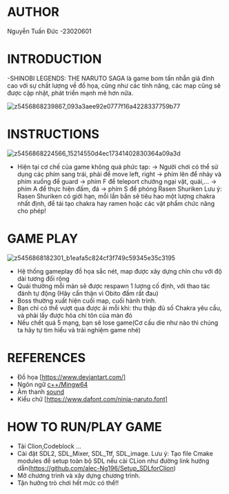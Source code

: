 # AUTHOR 
Nguyễn Tuấn Đức
-23020601

# INTRODUCTION
-SHINOBI LEGENDS: THE NARUTO SAGA là game bom tấn nhẫn giả đỉnh cao với sự chất lượng về đồ họa, cũng như các tính năng, các map cũng sẽ được cập nhật, phát triển mạnh mẽ hơn nữa. 

![z5456868239867_093a3aee92e0777f16a4228337759b77](https://github.com/alec-Ng196/Naruto_Shippuden/assets/163379142/076adbd3-5133-43aa-b7d2-d6654b315ee1)

# INSTRUCTIONS
![z5456868224566_15214550d4ec17341402830364a09a3d](https://github.com/alec-Ng196/Naruto_Shippuden/assets/163379142/2abadce9-b835-48c8-9366-b5f98543ccf5)
- Hiện tại cơ chế của game không quá phức tạp:
-> Người chơi có thể sử dụng các phím sang trái, phải để move left, right
-> phím lên để nhảy và phím xuống để guard
-> phím F để teleport chướng ngại vật, quái,...
-> phím A để thực hiện đấm, đá
-> phím S để phóng Rasen Shuriken
  Lưu ý: Rasen Shuriken có giới hạn, mỗi lần bắn sẽ tiêu hao một lượng chakra nhất định, để tái tạo chakra hay ramen hoặc các vật phẩm chức năng cho phép!

# GAME PLAY  
![z5456868182301_b1eafa5c824cf3f749c59345e35c3195](https://github.com/alec-Ng196/Naruto_Shippuden/assets/163379142/6e17ed5a-bb60-4c7d-8012-e3e0d73b8578)
- Hệ thống gameplay đồ họa sắc nét, map được xây dựng chỉn chu với độ dài tương đối rộng
- Quái thường mỗi màn sẽ được respawn 1 lượng cố định, với thao tác đánh tự động
  (Hãy cẩn thận vì Obito đấm rất đau)
- Boss thường xuất hiện cuối map, cuối hành trình.
- Bạn chỉ có thể vượt qua được ải mỗi khi: thu thập đủ số Chakra yêu cầu, và phải lấy được hỏa chí tôn của màn đó
- Nếu chết quá 5 mạng, bạn sẽ lose game(Cơ cấu die như nào thì chúng ta hãy tự tìm hiểu và trải nghiệm game nhé)

# REFERENCES
- Đồ họa [https://www.deviantart.com/]
- Ngôn ngữ [c++/Mingw64](https://sourceforge.net/projects/mingw/)
- Âm thanh [sound](https://spritedatabase.net/game/63)
- Kiểu chữ [https://www.dafont.com/ninja-naruto.font]

# HOW TO RUN/PLAY GAME
- Tải Clion,Codeblock ...
- Cài đặt SDL2, SDL_Mixer, SDL_Ttf, SDL_image.
  Lưu ý: Tạo file Cmake modules để setup toàn bộ SDL nếu cài CLion như đường link hướng dẫn(https://github.com/alec-Ng196/Setup_SDLforClion)
- Mở chương trình và xây dựng chương trình.
- Tận hưởng trò chơi hết mức có thể!!



